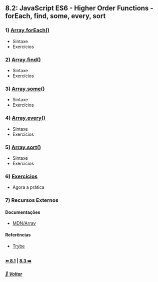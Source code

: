 ## 8.2: JavaScript ES6 - Higher Order Functions - forEach, find, some, every, sort

### 1) [Array.forEach()](Z-conteudo-recursos/array-foreach.md#arrayforeach)
- Sintaxe
- Exercícios

### 2) [Array.find()](Z-conteudo-recursos/array-find.md#arrayfind)
- Sintaxe
- Exercícios

### 3) [Array.some()](Z-conteudo-recursos/array-some.md#arraysome)
- Sintaxe
- Exercícios

### 4) [Array.every()](Z-conteudo-recursos/array-every.md#arrayevery)
- Sintaxe
- Exercícios

### 5) [Array.sort()](Z-conteudo-recursos/array-sort.md#arraysort)
- Sintaxe
- Exercícios

### 6) [Exercícios](X-agora-a-pratica/exercicios.md)
- Agora a prática

### 7) Recursos Externos

#### Documentações
- [MDN/Array](https://developer.mozilla.org/pt-BR/docs/Web/JavaScript/Reference/Global_Objects/Array)

#### Referências
- [Trybe](https://www.betrybe.com/)

##

#### [:arrow_left: 8.1](../dia8-1#81-javascript-es6---introdução-a-higher-order-functions) | [8.3 :arrow_right:](../dia8-3/#javascript-es6---higher-order-functions---map-e-filter)

##### [:rocket: Voltar](https://github.com/nnnnadia/trybe-exercicios#bloco-8-higher-order-functions-do-javascript-es6)
